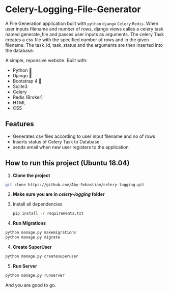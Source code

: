 # Celery-Logging-File-Generator

A File Generation application built with `python` `django` `Celery` `Redis`. When user inputs filename and number of rows, django views calles a celery task named generate_file and passes user inputs as arguments. The celery Task creates a csv file with the specified number of rows and in the given filename. The task_id, task_status and the arguments are then inserted into the database.

A simple, reponsive  website. Built with:

- Python 🐍
- Django 🎸
- Bootstrap 4 🌈
- Sqlite3
- Celery
- Redis (Broker)
- HTML
- CSS

## Features

- Generates csv files according to user input filename and no of rows
- Inserts status of Celery Task to Database
- sends email when new user registers to the application


## How to run this project (Ubuntu 18.04)

1. **Clone the project**

```sh
git clone https://github.com/Aby-Sebastian/celery-logging.git
```

2.  **Make sure you are in *celery-logging* folder**

   1. Install all dependencies

      ```sh
      pip install -r requirements.txt
      ```
   
3. **Run Migrations**

```sh
python manage.py makemigrations
python manage.py migrate
```

4. **Create SuperUser**

```sh
python manage.py createsuperuser
```

5. **Run Server**

```sh
python manage.py runserver 
```

And you are good to go. 

